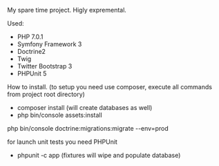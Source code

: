 My spare time project.
Higly expremental.

Used:
 * PHP 7.0.1
 * Symfony Framework 3
 * Doctrine2
 * Twig
 * Twitter Bootstrap 3
 * PHPUnit 5

How to install. (to setup you need use composer, execute all commands from project root directory)
 * composer install (will create databases as well)
 * php bin/console assets:install

php bin/console doctrine:migrations:migrate --env=prod

for launch unit tests you need PHPUnit
 * phpunit -c app (fixtures will wipe and populate database)
